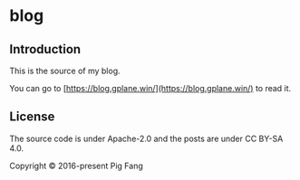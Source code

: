 # blog

## Introduction

This is the source of my blog.

You can go to [https://blog.gplane.win/](https://blog.gplane.win/) to read it.

## License

The source code is under Apache-2.0 and the posts are under CC BY-SA 4.0.

Copyright © 2016-present Pig Fang
